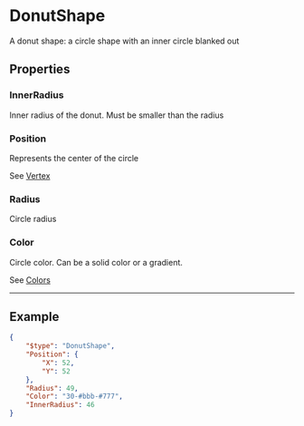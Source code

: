 # DonutShape

A donut shape: a circle shape with an inner circle blanked out



## Properties
### InnerRadius

Inner radius of the donut. Must be smaller than the radius



### Position

Represents the center of the circle



See [Vertex](Vertex.md)
### Radius

Circle radius



### Color

Circle color. Can be a solid color or a gradient.



See [Colors](Colors.md)

---

## Example

```json
{
	"$type": "DonutShape",
	"Position": {
		"X": 52,
		"Y": 52
	},
	"Radius": 49,
	"Color": "30-#bbb-#777",
	"InnerRadius": 46
}

```
